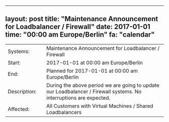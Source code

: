 --- 
 layout: post 
 title: "Maintenance Announcement for Loadbalancer / Firewall" 
 date: 2017-01-01 
 time: "00:00 am Europe/Berlin" 
 fa: "calendar" 
 --- 
 |                   |   |                                                                      | 
 |-------------------|---|----------------------------------------------------------------------| 
 | Systems:          |   | Maintenance Announcement for Loadbalancer / Firewall| 
 | Start:            |   | 2017-01-01 at 00:00 am Europe/Berlin | 
 | End:              |   | Planned for 2017-01-01 at 00:00 am  Europe/Berlin | 
 | Description:      |   | During the above period we are going to update our Loadbalancer / Firewall systems. No interruptions are expected. | 
 | Affected:         |   |All Customers with Virtual Machines / Shared Loadbalancers | 

